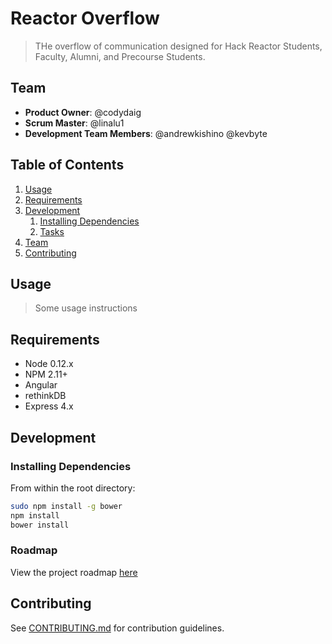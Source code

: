 # Reactor Overflow

> THe overflow of communication designed for Hack Reactor Students, Faculty, Alumni, and Precourse Students.

## Team

  - __Product Owner__: @codydaig
  - __Scrum Master__: @linalu1
  - __Development Team Members__: @andrewkishino @kevbyte

## Table of Contents

1. [Usage](#Usage)
1. [Requirements](#requirements)
1. [Development](#development)
    1. [Installing Dependencies](#installing-dependencies)
    1. [Tasks](#tasks)
1. [Team](#team)
1. [Contributing](#contributing)

## Usage

> Some usage instructions

## Requirements

- Node 0.12.x
- NPM 2.11+
- Angular
- rethinkDB
- Express 4.x

## Development

### Installing Dependencies

From within the root directory:

```sh
sudo npm install -g bower
npm install
bower install
```

### Roadmap

View the project roadmap [here](LINK_TO_PROJECT_ISSUES)


## Contributing

See [CONTRIBUTING.md](CONTRIBUTING.md) for contribution guidelines.